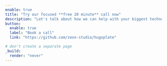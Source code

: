```yaml
---
enable: true
title: "Try our focused **free 20 minute** call now"
description: "Let's talk about how we can help with your biggest technology issue today"
button:
  enable: true
  label: "Book a call"
  link: "https://github.com/zeon-studio/hugoplate"

# don't create a separate page
_build:
  render: "never"
---
```

